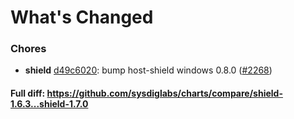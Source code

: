 # What's Changed

### Chores
- **shield** [d49c6020](https://github.com/sysdiglabs/charts/commit/d49c6020c87418233968824ca7e60927fa7d4a71): bump host-shield windows 0.8.0 ([#2268](https://github.com/sysdiglabs/charts/issues/2268))
#### Full diff: https://github.com/sysdiglabs/charts/compare/shield-1.6.3...shield-1.7.0
